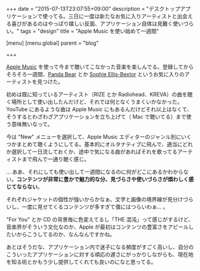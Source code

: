 +++
date = "2015-07-13T23:07:55+09:00"
description = "デスクトップアプリケーションで使ってる。三日に一度は新たなお気に入りアーティストと出会える喜びがあるのはやっぱり嬉しい反面、アプリケーション自体は見難く使いづらい。"
tags = "design"
title = "Apple Music を使い始めて一週間"

[menu]
  [menu.global]
    parent = "blog"

+++

[Apple Music](https://www.apple.com/music/) を使って今まで聴いてこなかった音楽を楽しんでる。登録してからそろそろ一週間、[Panda Bear](http://www.pbvsgr.com/) とか [Sophie Ellis-Bextor](http://sophieellisbextor.net/) というお気に入りのアーティストを見つけた。

初めは既に知っているアーティスト（RIZE とか Radiohead、KREVA）の曲を聴く場所として使い出したんだけど、それでは何となくうまくいかなかった。YouTube にあるような曲は Apple Music にもあるんだけどそれ以上はなくて、そうするとわざわざアプリケーションを立ち上げて（ Mac で聴いてる）まで使う意味無いなって。

今は "New" メニューを選択して、Apple Music エディターのジャンル別にいくつかまとめて聴くようにしてる。基本的にオルタナティブに飛んで、適当にどれか選択して一日流しておくか、途中で気になる曲があればそれを歌ってるアーティストまで飛んで一通り聴く感じ。

... ああ、それにしても使い出して一週間になるのに何がどこにあるかわからない。**コンテンツが非常に豊かで魅力的な分、見づらさや使いづらさが煩わしく感じてならない**。

それぞれジャケットの個性が強いからかなぁ、文字と画像の境界線が見分けづらいし、一度に見せてくるコンテンツが多すぎて僕にはつらいわぁ... 。

"For You" とか CD の背景毎に色変えてるし「THE 混沌」って感じがするけど、音楽界がそういう文化なのか、Apple が最初はコンテンツの豊富さをアピールしたいからこうしてるのか、なんなんですかね。

あとはそうだな、アプリケーション内で迷子になる頻度がすごく高いし、自分のこういったアプリケーションに対する順応の遅さにがっかりしながらも、現在地を知る術とかもう少し提供してくれても良いのになと思ってる。
